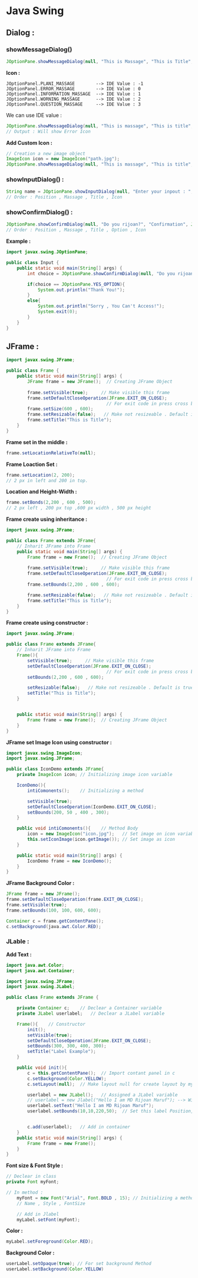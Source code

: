 # Java Swing

## Dialog :
### showMessageDialog()
```java
JOptionPane.showMessageDialog(null, "This is Massage", "This is Title", JOptionPane.ERROR_MESSAGE);
```
**Icon :**

    JOptionPanel.PLANI_MASSAGE        --> IDE Value : -1  
    JOptionPanel.ERROR_MASSAGE        --> IDE Value : 0  
    JOptionPanel.INFORMATION_MASSAGE  --> IDE Value : 1  
    JOptionPanel.WORNING_MASSAGE      --> IDE Value : 2 
    JOptionPanel.QUESTION_MASSAGE     --> IDE Value : 3 

We can use IDE value : 
```java
JOptionPane.showMessageDialog(null, "This is massage", "This is title", 0);
// Output : Will show Error Icon
```
**Add Custom Icon :**


```java
// Creation a new image object
ImageIcon icon = new ImageIcon("path.jpg");
JOptionPane.showMessageDialog(null, "This is massage", "This is title", 0);
```

### showInputDialog() :

```java
String name = JOptionPane.showInputDialog(null, "Enter your inpout : ", "This is title.", JOptionPane.ERROR_MESSAGE);
// Order : Position , Massage , Title , Icon
```


### showConfirmDialog() :

```java
JOptionPane.showConfirmDialog(null, "Do you rijoan?", "Confirmation", JOptionPane.YES_NO_CANCEL_OPTION, 0) ;
// Order : Position , Massage , Title , Option , Icon
```
**Example :**
```java
import javax.swing.JOptionPane;

public class Input {
    public static void main(String[] args) {
        int choice = JOptionPane.showConfirmDialog(null, "Do you rijoan?", "Confirmation", JOptionPane.YES_NO_OPTION, 0) ;  

        if(choice == JOptionPane.YES_OPTION){
            System.out.println("Thank You!");
        }
        else{
            System.out.println("Sorry , You Can't Access!");
            System.exit(0);
        }
    }
}
```


## JFrame :
```java
import javax.swing.JFrame;

public class Frame {
    public static void main(String[] args) {
        JFrame frame = new JFrame();  // Creating JFrame Object
        
        frame.setVisible(true);     // Make visible this frame
        frame.setDefaultCloseOperation(JFrame.EXIT_ON_CLOSE);
                                      // For exit code in press cross button
        frame.setSize(600 , 600);
        frame.setResizable(false);   // Make not resizeable . Default is true
        frame.setTitle("This is Title");
    }
}
```
**Frame set in the middle :**
```java
frame.setLocationRelativeTo(null);
```
**Frame Loaction Set :**
```java
frame.setLocation(2, 200);
// 2 px in left and 200 in top.
```

**Location and Height-Width :**
```java
frame.setBonds(2,200 , 600 , 500);
// 2 px left , 200 px top ,600 px width , 500 px height 
```

**Frame create using inheritance :**
```java
import javax.swing.JFrame;

public class Frame extends JFrame{
    // Inharit JFrame into Frame
    public static void main(String[] args) {
        Frame frame = new Frame();  // Creating JFrame Object
        
        frame.setVisible(true);     // Make visible this frame
        frame.setDefaultCloseOperation(JFrame.EXIT_ON_CLOSE);
                                      // For exit code in press cross button
        frame.setBounds(2,200 , 600 , 600);

        frame.setResizable(false);   // Make not resizeable . Default is true
        frame.setTitle("This is Title");
    }
}
```


**Frame create using constructor :**
```java
import javax.swing.JFrame;

public class Frame extends JFrame{
    // Inharit JFrame into Frame
    Frame(){
        setVisible(true);     // Make visible this frame
        setDefaultCloseOperation(JFrame.EXIT_ON_CLOSE);
                                      // For exit code in press cross button
        setBounds(2,200 , 600 , 600);

        setResizable(false);   // Make not resizeable . Default is true
        setTitle("This is Title");
    }


    public static void main(String[] args) {
        Frame frame = new Frame();  // Creating JFrame Object           
    }
}
```


**JFrame set Image Icon using constructor :**
```java
import javax.swing.ImageIcon;
import javax.swing.JFrame;

public class IconDemo extends JFrame{
    private ImageIcon icon; // Initializing image icon variable

    IconDemo(){
        intiComonents();    // Initializing a method

        setVisible(true);
        setDefaultCloseOperation(IconDemo.EXIT_ON_CLOSE);
        setBounds(200, 50 , 400 , 300);
    }

    public void intiComonents(){    // Method Body
        icon = new ImageIcon("icon.jpg");   // Set image on icon variable
        this.setIconImage(icon.getImage()); // Set image as icon
    }

    public static void main(String[] args) {
        IconDemo frame = new IconDemo();
    }
}
```


**JFrame Background Color :**
```java
JFrame frame = new JFrame();
frame.setDefaultCloseOperation(frame.EXIT_ON_CLOSE);
frame.setVisible(true);
frame.setBounds(100, 100, 600, 600);

Container c = frame.getContentPane();
c.setBackground(java.awt.Color.RED);
```


### JLable :
**Add Text :**
```java
import java.awt.Color;
import java.awt.Container;

import javax.swing.JFrame;
import javax.swing.JLabel;

public class Frame extends JFrame {

    private Container c;    // Declear a Container variable
    private JLabel userlabel;   // Declear a JLabel variable

    Frame(){    // Constructor
        init();
        setVisible(true);
        setDefaultCloseOperation(JFrame.EXIT_ON_CLOSE);
        setBounds(300, 300, 400, 300);
        setTitle("Label Example");
    }

    public void init(){
        c = this.getContentPane();  // Import contant panel in c
        c.setBackground(Color.YELLOW);
        c.setLayout(null);  // Make layout null for create layout by myself

        userlabel = new JLabel();   // Assigned a JLabel variable
        // userlabel = new Jlabel("Hello I am MD Rijoan Maruf"); --> Will do same as setText();
        userlabel.setText("Hello I am MD Rijoan Maruf");
        userlabel.setBounds(10,10,220,50);  // Set this label Position, height, width


        c.add(userlabel);   // Add in container
    }
    public static void main(String[] args) {
        Frame frame = new Frame();  
    }
}
```

**Font size & Font Style :**

```java
// Declear in class
private Font myFont;

// In method :
    myFont = new Font("Arial", Font.BOLD , 15); // Initializing a method.
    // Name , Style , FontSize

    // Add in Jlabel
    myLabel.setFont(myFont);
```


**Color :**
```java
myLabel.setForeground(Color.RED);
```

**Background Color :**
```java
userLabel.setOpaque(true); // For set background Method
userLabel.setBackground(Color.YELLOW)
```



```java

```



```java

```



```java

```



```java

```


